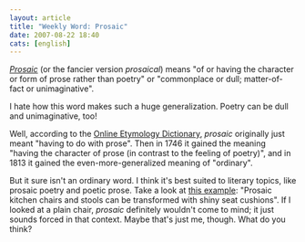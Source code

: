 ```yaml
---
layout: article
title: "Weekly Word: Prosaic"
date: 2007-08-22 18:40
cats: [english]
---
```

<em><a href="http://dictionary.reference.com/browse/prosaic">Prosaic</a></em>  (or the fancier version <em>prosaical</em>) means "of or having the character or form of prose rather than poetry" or "commonplace or dull; matter-of-fact or unimaginative".

I hate how this word makes such a huge generalization. Poetry can be dull and unimaginative, too!

Well, according to the <a href="http://www.etymonline.com/index.php?term=prosaic">Online Etymology Dictionary</a>, <em>prosaic</em> originally just meant "having to do with prose". Then in 1746 it gained the meaning "having the character of prose (in contrast to the feeling of poetry)", and in 1813 it gained the even-more-generalized meaning of "ordinary".

But it sure isn't an ordinary word. I think it's best suited to literary topics, like prosaic poetry and poetic prose. Take a look at <a href="http://www.kansascity.com/living/home/story/213186.html" title="An article that uses the word prosaic">this example</a>: "Prosaic kitchen chairs and stools can be transformed with shiny seat cushions". If I looked at a plain chair, <em>prosaic</em> definitely wouldn't come to mind; it just sounds forced in that context. Maybe that's just me, though. What do you think?
